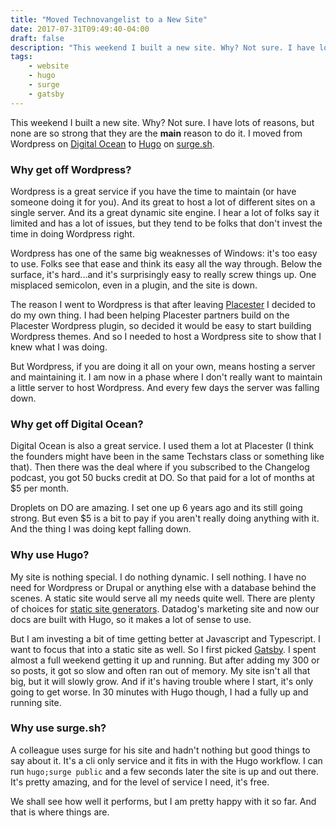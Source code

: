 ```yaml
---
title: "Moved Technovangelist to a New Site"
date: 2017-07-31T09:49:40-04:00
draft: false
description: "This weekend I built a new site. Why? Not sure. I have lots of reasons, but none are so strong that they are the **main** reason to do it. I moved from Wordpress on Digital Ocean to Hugo on surge.sh."
tags:
    - website
    - hugo
    - surge
    - gatsby
---
```


This weekend I built a new site. Why? Not sure. I have lots of reasons, but none are so strong that they are the **main** reason to do it. I moved from Wordpress on [Digital Ocean](http://www.digitalocean.com) to [Hugo](http://www.gohugo.io) on [surge.sh](http://surge.sh).

### Why get off Wordpress?

Wordpress is a great service if you have the time to maintain (or have someone doing it for you). And its great to host a lot of different sites on a single server. And its a great dynamic site engine. I hear a lot of folks say it limited and has a lot of issues, but they tend to be folks that don't invest the time in doing Wordpress right. 

Wordpress has one of the same big weaknesses of Windows: it's too easy to use. Folks see that ease and think its easy all the way through. Below the surface, it's hard...and it's surprisingly easy to really screw things up. One misplaced semicolon, even in a plugin, and the site is down.

The reason I went to Wordpress is that after leaving [Placester](http://www.placester.com) I decided to do my own thing. I had been helping Placester partners build on the Placester Wordpress plugin, so decided it would be easy to start building Wordpress themes. And so I needed to host a Wordpress site to show that I knew what I was doing.

But Wordpress, if you are doing it all on your own, means hosting a server and maintaining it. I am now in a phase where I don't really want to maintain a little server to host Wordpress. And every few days the server was falling down. 

### Why get off Digital Ocean?

Digital Ocean is also a great service. I used them a lot at Placester (I think the founders might have been in the same Techstars class or something like that). Then there was the deal where if you subscribed to the Changelog podcast, you got 50 bucks credit at DO. So that paid for a lot of months at $5 per month. 

Droplets on DO are amazing. I set one up 6 years ago and its still going strong. But even $5 is a bit to pay if you aren't really doing anything with it. And the thing I was doing kept falling down.

### Why use Hugo?

My site is nothing special. I do nothing dynamic. I sell nothing. I have no need for Wordpress or Drupal or anything else with a database behind the scenes. A static site would serve all my needs quite well. There are plenty of choices for [static site generators](https://www.staticgen.com). Datadog's marketing site and now our docs are built with Hugo, so it makes a lot of sense to use.

But I am investing a bit of time getting better at Javascript and Typescript. I want to focus that into a static site as well. So I first picked [Gatsby](https://www.gatsbyjs.org). I spent almost a full weekend getting it up and running. But after adding my 300 or so posts, it got so slow and often ran out of memory. My site isn't all that big, but it will slowly grow. And if it's having trouble where I start, it's only going to get worse. In 30 minutes with Hugo though, I had a fully up and running site.

### Why use surge.sh? 

A colleague uses surge for his site and hadn't nothing but good things to say about it. It's a cli only service and it fits in with the Hugo workflow. I can run `hugo;surge public` and a few seconds later the site is up and out there. It's pretty amazing, and for the level of service I need, it's free.

We shall see how well it performs, but I am pretty happy with it so far. And that is where things are.